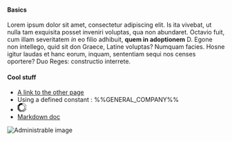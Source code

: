 #### Basics
Lorem ipsum dolor sit amet, consectetur adipiscing elit. Is ita vivebat, ut nulla tam exquisita posset inveniri voluptas, qua non abundaret. Octavio fuit, cum illam severitatem *in* eo filio adhibuit, **quem in adoptionem** D. Egone non intellego, quid sit don Graece, Latine voluptas? Numquam facies. Hosne igitur laudas et hanc eorum, inquam, sententiam sequi nos censes oportere? Duo Reges: constructio interrete.

#### Cool stuff

- [A link to the other page](other)
- Using a defined constant : %%GENERAL_COMPANY%%
- ![An image](assets/img/ajax-loader.gif)
- [Markdown doc](https://github.com/adam-p/markdown-here/wiki/Markdown-Cheatsheet)

![Administrable image]({{IMG:image2.jpg}})
